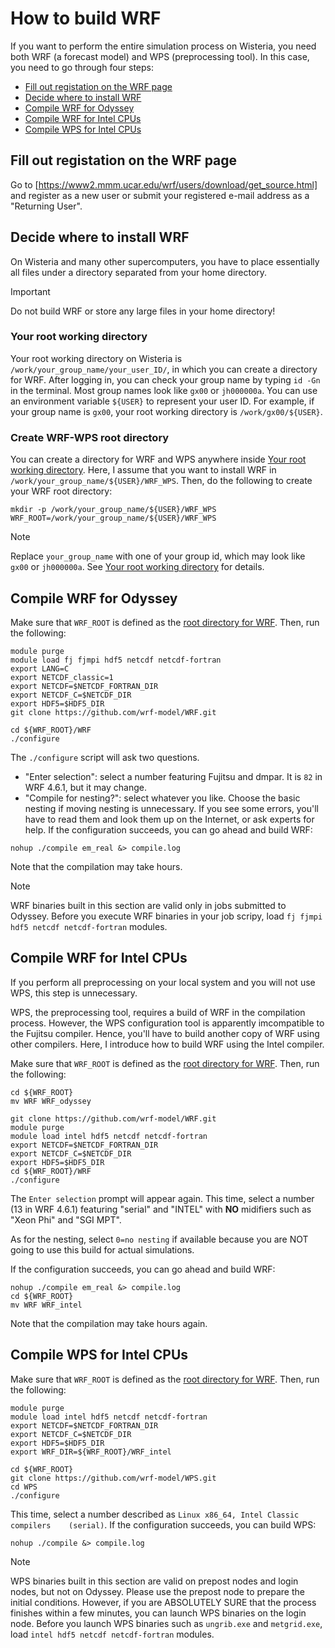 # How to build WRF
If you want to perform the entire simulation process on Wisteria, you need both WRF (a forecast model) and WPS (preprocessing tool). In this case, you need to go through four steps:
- [Fill out registation on the WRF page](#fill-out-registation-on-the-wrf-page)
- [Decide where to install WRF](#decide-where-to-install-wrf)
- [Compile WRF for Odyssey](#compile-wrf-for-odyssey)
- [Compile WRF for Intel CPUs](#compile-wrf-for-intel-cpus)
- [Compile WPS for Intel CPUs](#compile-wps-for-intel-cpus)

## Fill out registation on the WRF page
Go to [https://www2.mmm.ucar.edu/wrf/users/download/get_source.html] and register as a new user or submit your registered e-mail address as a "Returning User".

## Decide where to install WRF
On Wisteria and many other supercomputers, you have to place essentially all files under a directory separated from your home directory.

> [!IMPORTANT]
Do not build WRF or store any large files in your home directory!

### Your root working directory
Your root working directory on Wisteria is `/work/your_group_name/your_user_ID/`, in which you can create a directory for WRF.
After logging in, you can check your group name by typing `id -Gn` in the terminal. Most group names look like `gx00` or `jh000000a`. You can use an environment variable `${USER}` to represent your user ID. For example, if your group name is `gx00`, your root working directory is `/work/gx00/${USER}`.

### Create WRF-WPS root directory
You can create a directory for WRF and WPS anywhere inside [Your root working directory](#your-root-working-directory). Here, I assume that you want to install WRF in `/work/your_group_name/${USER}/WRF_WPS`. Then, do the following to create your WRF root directory:

```
mkdir -p /work/your_group_name/${USER}/WRF_WPS
WRF_ROOT=/work/your_group_name/${USER}/WRF_WPS
```

> [!NOTE]
> Replace `your_group_name` with one of your group id, which may look like `gx00` or `jh000000a`. See [Your root working directory](#your-root-working-directory) for details.

## Compile WRF for Odyssey
Make sure that `WRF_ROOT` is defined as the [root directory for WRF](#create-wrf-wps-root-directory). Then, run the following:

```
module purge
module load fj fjmpi hdf5 netcdf netcdf-fortran
export LANG=C
export NETCDF_classic=1
export NETCDF=$NETCDF_FORTRAN_DIR
export NETCDF_C=$NETCDF_DIR
export HDF5=$HDF5_DIR
git clone https://github.com/wrf-model/WRF.git

cd ${WRF_ROOT}/WRF
./configure
```

The `./configure` script will ask two questions.
- "Enter selection": select a number featuring Fujitsu and dmpar. It is `82` in WRF 4.6.1, but it may change.
- "Compile for nesting?": select whatever you like. Choose the basic nesting if moving nesting is unnecessary.
If you see some errors, you'll have to read them and look them up on the Internet, or ask experts for help. If the configuration succeeds, you can go ahead and build WRF:
```
nohup ./compile em_real &> compile.log
```
Note that the compilation may take hours.

> [!NOTE]
> WRF binaries built in this section are valid only in jobs submitted to Odyssey.
> Before you execute WRF binaries in your job scripy, load `fj fjmpi hdf5 netcdf netcdf-fortran` modules.

## Compile WRF for Intel CPUs
If you perform all preprocessing on your local system and you will not use WPS, this step is unnecessary.

WPS, the preprocessing tool, requires a build of WRF in the compilation process. However, the WPS configuration tool is apparently imcompatible to the Fujitsu compiler. Hence, you'll have to build another copy of WRF using other compilers. Here, I introduce how to build WRF using the Intel compiler.

Make sure that `WRF_ROOT` is defined as the [root directory for WRF](#create-wrf-wps-root-directory). Then, run the following:

```
cd ${WRF_ROOT}
mv WRF WRF_odyssey

git clone https://github.com/wrf-model/WRF.git
module purge
module load intel hdf5 netcdf netcdf-fortran
export NETCDF=$NETCDF_FORTRAN_DIR
export NETCDF_C=$NETCDF_DIR
export HDF5=$HDF5_DIR
cd ${WRF_ROOT}/WRF
./configure
```

The `Enter selection` prompt will appear again. This time, select a number (13 in WRF 4.6.1) featuring "serial" and "INTEL" with **NO** midifiers such as "Xeon Phi" and "SGI MPT". 

As for the nesting, select `0=no nesting` if available because you are NOT going to use this build for actual simulations.

If the configuration succeeds, you can go ahead and build WRF:
```
nohup ./compile em_real &> compile.log
cd ${WRF_ROOT}
mv WRF WRF_intel
```
Note that the compilation may take hours again.

## Compile WPS for Intel CPUs
Make sure that `WRF_ROOT` is defined as the [root directory for WRF](#create-wrf-wps-root-directory). Then, run the following:
```
module purge
module load intel hdf5 netcdf netcdf-fortran
export NETCDF=$NETCDF_FORTRAN_DIR
export NETCDF_C=$NETCDF_DIR
export HDF5=$HDF5_DIR
export WRF_DIR=${WRF_ROOT}/WRF_intel

cd ${WRF_ROOT}
git clone https://github.com/wrf-model/WPS.git
cd WPS
./configure
```
This time, select a number described as `Linux x86_64, Intel Classic compilers    (serial)`.
If the configuration succeeds, you can build WPS:
```
nohup ./compile &> compile.log
```

> [!NOTE]
> WPS binaries built in this section are valid on prepost nodes and login nodes, but not on Odyssey.
> Please use the prepost node to prepare the initial conditions. However, if you are ABSOLUTELY SURE that the process finishes within a few minutes, you can launch WPS binaries on the login node.
> Before you launch WPS binaries such as `ungrib.exe` and `metgrid.exe`, load `intel hdf5 netcdf netcdf-fortran` modules.

